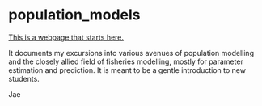 # population_models

[This is a webpage that starts here.](https://jae0.github.io/population_models/)

It documents my excursions into various avenues of population modelling and the closely allied field of fisheries modelling, mostly for parameter estimation and prediction. It is meant to be a gentle introduction to new
students.

Jae

